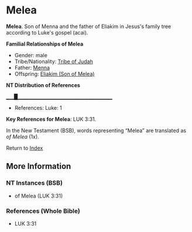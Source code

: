 # Melea
**Melea**. 
Son of Menna and the father of Eliakim in Jesus's family tree according to Luke's gospel (acai). 




**Familial Relationships of Melea**


* Gender: male
* Tribe/Nationality: [Tribe of Judah](../../../groups/md/acai/Judah.md)
* Father: [Menna](Menna.md)
* Offspring: [Eliakim (Son of Melea)](Eliakim.2.md)


**NT Distribution of References**

▁▁█▁▁▁▁▁▁▁▁▁▁▁▁▁▁▁▁▁▁▁▁▁▁▁▁
* References: Luke: 1



**Key References for Melea**: 
LUK 3:31. 




In the New Testament (BSB), words representing “Melea” are translated as 
*of Melea* (1x). 


Return to [Index](00-Index.md)

## More Information

### NT Instances (BSB)

* of Melea (LUK 3:31)



### References (Whole Bible)

* LUK 3:31



